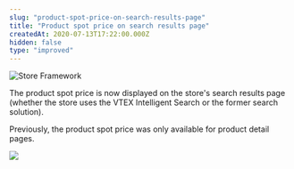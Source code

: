 ```yaml
---
slug: "product-spot-price-on-search-results-page"
title: "Product spot price on search results page"
createdAt: 2020-07-13T17:22:00.000Z
hidden: false
type: "improved"
---
```


![Store Framework](https://cdn.jsdelivr.net/gh/vtexdocs/dev-portal-content@main/images/product-spot-price-on-search-results-page-0.png)

The product spot price is now displayed on the store's search results page (whether the store uses the VTEX Intelligent Search or the former search solution).

Previously, the product spot price was only available for product detail pages.

![](https://cdn.jsdelivr.net/gh/vtexdocs/dev-portal-content@main/images/product-spot-price-on-search-results-page-1.png)
